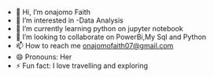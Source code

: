 - 👋 Hi, I’m onajomo Faith
- 👀 I’m interested in -Data Analysis
- 🌱 I’m currently learning python on jupyter notebook
- 💞️ I’m looking to collaborate on PowerBi,My Sql and Python
- 📫 How to reach me onajomofaith07@gmail.com
- 😄 Pronouns:  Her
- ⚡ Fun fact: I love  travelling and exploring

<!---
Onas07/Onas07 is a ✨ special ✨ repository because its `README.md` (this file) appears on your GitHub profile.
You can click the Preview link to take a look at your changes.
--->
